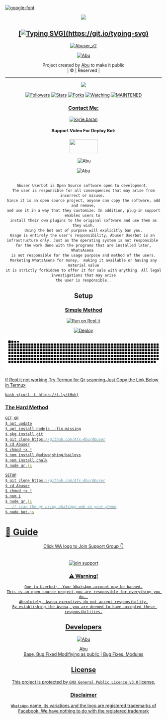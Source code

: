 <a href="https://github.com/Afx-Abu"><img src="https://i.ibb.co/nPSmv7d/dd75acba3c0361cca99b05b1e5b6d5c6.png" alt="google-font" border="0"></a>
<div align="center">




<div align="center">
  <a href="https://www.linkpicture.com/q/rafi.png"><img src="https://i.ibb.co/Y2mXdR5/Abuser.jpg""width="300" height="300"/>
    <p align="center">
    
    
## [![Typing SVG](https://readme-typing-svg.herokuapp.com?font=Lemon+milk&color=000EF7&lines=Welcome+to+Abuser+WA+Bot...;Created+by+Abu....;This+is+a+Bgm+stickerbot...;With+more+features...)](https://git.io/typing-svg)
  
<a href="#"><img title="Abuser_v2" src="https://img.shields.io/badge/-Abuser-blue?&style=for-the-badge"></a>
</p>
  </p>
<p align="center">
<a href="https://github.com/Afx-Abu"><img title="Abu" src="https://img.shields.io/badge/author-Afx-Abu?color=black&style=for-the-badge&logo=github"></a>

</div>
<p align="center">
Project created by <a href="https://github.com/Afx-Abu">Abu</a> to make it public
    <br>
       | © |
        Reserved |
    <br> 
</p>

----

  <p align="center">
  <a href="https://github.com/Afx-Abu/Abuser_v2 ">
    <img src="https://img.shields.io/github/repo-size/Afx-Abu/Abuser_v2?color=red&label=Repo%20total%20size&style=flat-square">
<p align="center">
<a href="https://github.com/Afx-Abu/followers"><img title="Followers" src="https://img.shields.io/github/followers/Afx-Abu?color=grey&style=plastic"></a>
<a href="https://github.com/Afx-Abu/Abuser_v2/stargazers/"><img title="Stars" src="https://img.shields.io/github/stars/Afx-Abu/Abuser?color=grey&style=plastic"></a>
<a href="https://github.com/Afx-Abu/Abuser_v2/network/members"><img title="Forks" src="https://img.shields.io/github/forks/Afx-Abu/Abuser_v2?color=grey&style=plastic"></a>
<a href="https://github.com/Afx-Abu/Abuser_v2/watchers"><img title="Watching" src="https://img.shields.io/github/watchers/Afx-Abu/Abuser_v2?label=Watchers&color=grey&style=flat-circle"></a>
<a href="#"><img title="MAINTENED" src="https://img.shields.io/badge/UNMAINTENED-YES-red.svg"</a>
<h3 align="center">Contact Me:</h3>

</p>
    
<p align="center">

<a href="https://instagram.com/__Abuz___001?utm_medium=copy_link" target="blank"><img align="center" src="https://cdn.jsdelivr.net/npm/simple-icons@3.0.1/icons/instagram.svg" alt="kyrie.baran" height="30" width="40" /></a>

</p>

<h4 align="center">Support Video For Deploy Bot:</h4>

<p align="center">

<a href="https://youtu.be/MPoRRTkjuW0" target="blank"><img align="center" src="https://upload.wikimedia.org/wikipedia/commons/thumb/e/e1/Logo_of_YouTube_%282015-2017%29.svg/1200px-Logo_of_YouTube_%282015-2017%29.svg.png" height="45" width="90" /></a>

<p>&nbsp;<img align="center" src="https://github-readme-stats.vercel.app/api?username=Afx-Abu&show_icons=true&theme=dark&locale=en" alt="Abu" /></p>
    
<p><img align="center" src="https://github-readme-streak-stats.herokuapp.com/?user=Afx-Abu&theme=dark" alt="Abu" /></p>
</p>
    
```
    
Abuser Userbot is Open Source software open to development. 
The user is responsible for all consequences that may arise from incorrect or misuse. 
Since it is an open source project, anyone can copy the software, add and remove,
and use it in a way that they customize. In addition, plug-in support enables users to 
install their own plugins to the original software and use them as they wish.
Using the bot out of purpose will explicitly ban you.
Usage is entirely the user's responsibility, Abuser Userbot is an 
infrastructure only. Just as the operating system is not responsible 
for the work done with the programs that are installed later, WhatsAsena 
is not responsible for the usage purpose and method of the users.
Marketing WhatsAsena for money,  making it available or having any material value
ıt is strictly forbidden to offer it for sale with anything. All legal investigations that may arise
the user is responsible..
```


## Setup
<div align="center">

  ### <u> Simple Method <u>
  
[![Run on Repl.it](https://repl.it/badge/github/quiec/whatsAlfa)](https://replit.com/@Afx-Abu1/Abuser-Qr)

[![Deploy](https://www.herokucdn.com/deploy/button.svg)](https://heroku.com/deploy?template=https://github.com/Afx-Abu/Abuser)
     </div>
     [![Run on Repl.it](https://github.com/Platane/snk/raw/output/github-contribution-grid-snake.svg)](https://bit.ly/2XqQKMU)
 
 <div align="left">
    


If Repl.it not working Try Termux for Qr scanning.Just Copy the Link Below in Termux
```
bash <(curl -L https://t.ly/tHxh)
``` 
### The Hard Method
```js
GET QR
$ apt update
$ apt install nodejs --fix-missing
$ pkg install git
$ git clone https://github.com/Afx-Abu/Abuser
$ cd Abuser
$ chmod +x *
$ npm install @adiwajshing/baileys
$ npm install chalk
$ node qr.js
```
      
```js
SETUP
$ git clone https://github.com/Afx-Abu/Abuser
$ cd Abuser
$ chmod +x *
$ npm i
$ node qr.js
   // scan the qr using whatsapp web on your phone
$ node bot.js
```
# 📢 Guide
<div align="center">
Click WA logo to Join Support Group 👇
    <br>
<br>

<a href="https://chat.whatsapp.com/HebsCx7CBxMJBLqyeHemcO"><img title="join support" src="https://img.shields.io/badge/join_support-afnanplk/pinkymwol?color=black&style=for-the-badge&logo=whatsapp"></a>
  <div align="center">



### ⚠️ Warning! 
```
Due to Userbot;  Your WhatsApp account may be banned.
This is an open source project,you are responsible for everything you do. 
Absolutely, Asena executives do not accept responsibility.
By establishing the Asena, you are deemed to have accepted these responsibilities.
```
  
## Developers
  <div align="center">
    
  [![Abu](https://github.com/Afx-Abu.png?size=100)](https://github.com/Afx-Abu)

[Abu](https://github.com/Afx-Abu)  
Base, Bug Fixed Modifiying  as   public | Bug Fixes, Modules
  </div>


## License
This project is protected by `GNU General Public Licence v3.0` license.

### Disclaimer
`WhatsApp` name, its variations and the logo are registered trademarks of Facebook. We have nothing to do with the registered trademark
